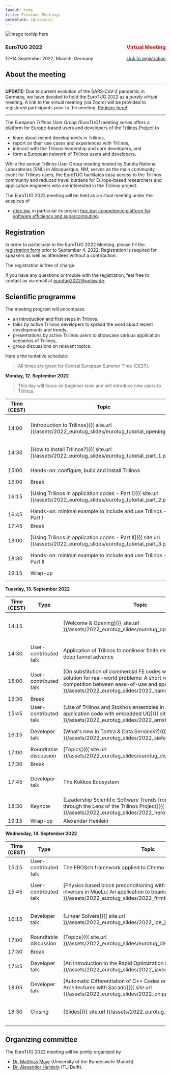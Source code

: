 ```yaml
---
layout: home
title: Previous Meetings
permalink: /previous/
---
```


<div class="container">
  <img class="cropped-image none-image" src="https://images.unsplash.com/photo-1599982890963-3aabd60064d2?ixlib=rb-1.2.1&ixid=MnwxMjA3fDB8MHxwaG90by1wYWdlfHx8fGVufDB8fHx8&auto=format&fit=crop&w=1674&q=80" alt="image tooltip here"/>
  <div class="text-block munich">
    <h3>EuroTUG 2022 <span style="color:red;float:right">Virtual Meeting</span></h3>
    <p>12–14 September 2022, Munich, Germany <span style="float:right"><a href="https://docs.google.com/forms/d/e/1FAIpQLSeu8_LW_ijZU45qvH6boORGQifOXuylcy4J_DU6WSWg7ijvNw/viewform?usp=sf_link">Link to registration</a></span></p>
  </div>
</div>

## About the meeting

---

**UPDATE:** Due to current evolution of the SARS‑CoV‑2 pandemic in Germany,
we have decided to hold the EuroTUG 2022 as a _purely virtual_ meeting.
A link to the virtual meeting (via Zoom) will be provided to registered participants prior to the meeting. [Register here!](https://docs.google.com/forms/d/e/1FAIpQLSeu8_LW_ijZU45qvH6boORGQifOXuylcy4J_DU6WSWg7ijvNw/viewform?usp=sf_link)

---

The _European Trilinos User Group (EuroTUG)_ meeting series offers a platform for Europe-based users and developers
of the [Trilinos Project](https://trilinos.github.io) to

- learn about recent developments in Trilinos,
- report on their use cases and experiences with Trilinos,
- interact with the Trilinos leadership and core developers, and
- form a European network of Trilinos users and developers.

While the annual Trilinos User Group meeting hosted by Sandia National Laboratories (SNL) in Albuquerque, NM,
serves as the main community event for Trilinos users,
the EuroTUG facilitates easy access to the Trilinos community and reduced travel burdens for Europe-based researchers and application engineers
who are interested in the Trilinos project.

The EuroTUG 2022 meeting will be held as a virtual meeting under the auspices of

- [dtec.bw](https://dtecbw.de), in particular its project [hpc.bw: competence platform for software efficiency and supercomputing](https://dtecbw.de/home/forschung/hsu/projekt-hpcbw/projekt-hpcbw).

## Registration

In order to participate in the EuroTUG 2022 Meeting, please fill the [registration form](https://docs.google.com/forms/d/e/1FAIpQLSeu8_LW_ijZU45qvH6boORGQifOXuylcy4J_DU6WSWg7ijvNw/viewform?usp=sf_link)  prior to September 4, 2022. Registration is required for speakers as well as attendees without a contribution.

The registration is free of charge.

If you have any questions or trouble with the registration, feel free to contact as via email at [eurotug2022@unibw.de](mailto:eurotug2022@unibw.de).

## Scientific programme

The meeting program will encompass

- an introduction and first steps in Trilinos,
- talks by active Trilinos developers to spread the word about recent developments and trends,
- presentations by active Trilinos users to showcase various application scenarios of Trilinos,
- group discussions on relevant topics.

Here's the tentative schedule:

> All times are given for Central European Summer Time (CEST).

**Monday, 12. September 2022**

> This day will focus on beginner level and will introduce new users to Trilinos.

| Time (CEST) | Topic | Speaker |
| ----------- | ----------- | ----------- |
| 14:00 | [Introduction to Trilinos]({{ site.url }}/assets/2022_eurotug_slides/eurotug_tutorial_opening.pdf) | Alexander Heinlein / Matthias Mayr |
| 14:30 | [How to install Trilinos?]({{ site.url }}/assets/2022_eurotug_slides/eurotug_tutorial_part_1.pdf) | Matthias Mayr, UniBw M |
| 15:00 | Hands-on: configure, build and install Trilinos | all participants |
| 16:00 | Break | |
| 16:15 | [Using Trilinos in application codes - Part I]({{ site.url }}/assets/2022_eurotug_slides/eurotug_tutorial_part_2.pdf) | Alexander Heinlein, TU Delft |
| 16:45 | Hands-on: minimal example to include and use Trilinos - Part I | all participants |
| 17:45 | Break | |
| 18:00 | [Using Trilinos in application codes - Part II]({{ site.url }}/assets/2022_eurotug_slides/eurotug_tutorial_part_3.pdf) | Graham Harper, SNL |
| 18:30 | Hands-on: minimal example to include and use Trilinos - Part II | all participants |
| 19:15 | Wrap-up | Matthias Mayr |

**Tuesday, 13. September 2022**

| Time (CEST) | Type | Topic | Speaker |
| ----------- | ----------- | ----------- | ----------- |
| 14:15 | | [Welcome & Opening]({{ site.url }}/assets/2022_eurotug_slides/eurotug_opening.pdf) | Alexander Heinlein / Matthias Mayr |
| 14:30 | User-contributed talk | Application of Trilinos to nonlinear finite element simulations of deep tunnel advance | Peter Gamnitzer, U Innsbruck |
| 15:00 | User-contributed talk | [On substitution of commercial FE codes with an in-house solution for real-world problems: A short review on the competition between ease-of-use and speed]({{ site.url }}/assets/2022_eurotug_slides/2022_hammerl_georg.pdf) | Georg Hammerl, Hereon |
| 15:30 | Break | | |
| 15:45 | User-contributed talk | [Use of Trilinos and Stokhos ensembles in a multiphysics application code with embedded UQ]({{ site.url }}/assets/2022_eurotug_slides/2022_arnst_maarten.pdf) | Maarten Arnst, U Liege |
| 16:15 | Developer talk | [What's new in Tpetra & Data Services?]({{ site.url }}/assets/2022_eurotug_slides/2022_siefert_chris.pdf) | Christopher M. Siefert, SNL |
| 17:00 | Roundtable discussion | [Topics]({{ site.url }}/assets/2022_eurotug_slides/eurotug_discussions_part_1.pdf) | all participants |
| 17:30 | Break | |
| 17:45 | Developer talk | The Kokkos Ecosystem | Luc Berger-Vergiat, SNL |
| 18:30 | Keynote | [Leadership Scientific Software Trends from 2000 – 2040 through the Lens of the Trilinos Project]({{ site.url }}/assets/2022_eurotug_slides/2022_heroux_mike.pdf) | Mike A. Heroux, SNL |
| 19:15 | Wrap-up | Alexander Heinlein |

**Wednesday, 14. September 2022**

| Time (CEST) | Type | Topic | Speaker |
| ----------- | ----------- | ----------- | ----------- |
| 15:15 | User-contributed talk | The FROSch framework applied to Chemo-Mechanics | Friederike Röver, TU Freiberg |
| 15:45 | User-contributed talk | [Physics based block preconditioning with sparse approximate inverses in MueLu: An application to beam/solid interaction]({{ site.url }}/assets/2022_eurotug_slides/2022_firmbach_max.pdf) | Max Firmbach, UniBw Munich |
| 16:15 | Developer talk | [Linear Solvers]({{ site.url }}/assets/2022_eurotug_slides/2022_loe_jennifer_harper_graham.pdf) | Graham Harper / Jennifer Loe, SNL |
| 17:00 | Roundtable discussion | [Topics]({{ site.url }}/assets/2022_eurotug_slides/eurotug_discussions_part_2.pdf) | all participants |
| 17:30 | Break | | |
| 17:45 | Developer talk | [An Introduction to the Rapid Optimization Library]({{ site.url }}/assets/2022_eurotug_slides/2022_javeed_aurya.pdf) | Aurya Javeed, SNL |
| 18:05 | Developer talk | [Automatic Differentiation of C++ Codes on Emerging Manycore Architectures with Sacado]({{ site.url }}/assets/2022_eurotug_slides/2022_phipps_eric.pdf) | Eric Phipps, SNL |
| 18:30 | Closing | [Slides]({{ site.url }}/assets/2022_eurotug_slides/eurotug_closing.pdf)| Alexander Heinlein / Matthias Mayr |

## Organizing committee

The EuroTUG 2022 meeting will be jointly organized by

- [Dr. Matthias Mayr](https://mayrmt.github.io) (University of the Bundeswehr Munich)
- [Dr. Alexander Heinlein](https://searhein.github.io) (TU Delft).
